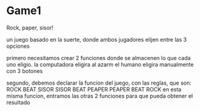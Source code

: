 # Game1

Rock, paper, sisor!

un juego basado en la suerte, donde ambos jugadores elijen entre las 3 opciones

primero necesitamos crear 2 funciones donde se almacenen lo que cada uno eligio.
la computadora eligira al azarm el humano eligira manualmente con 3 botones

segundo, debemos declarar la funcion del juego, con las reglas, que son:
ROCK BEAT SISOR
SISOR BEAT PEAPER
PEAPER BEAT ROCK
en esta misma funcion, entramos las otras 2 funciones para que pueda obtener el resultado